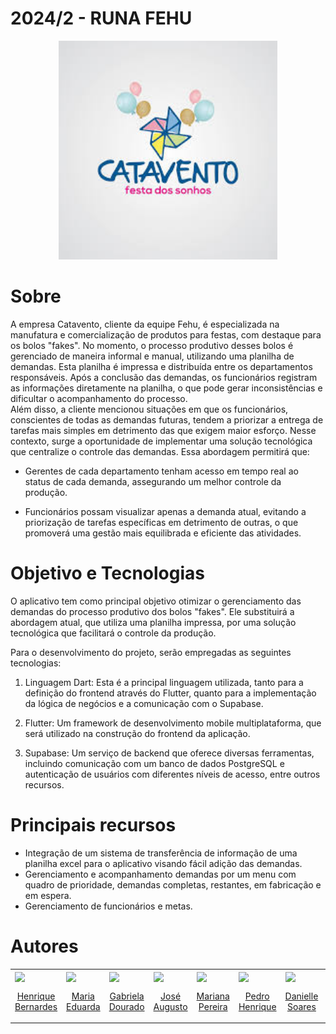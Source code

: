 # 2024/2 - RUNA FEHU  
<p align="center">
  <img src="./catavento.jpeg" height='350px'>
</p>

# Sobre
A empresa Catavento, cliente da equipe Fehu, é especializada na manufatura e comercialização de produtos para festas, com destaque para os bolos "fakes". No momento, o processo produtivo desses bolos é gerenciado de maneira informal e manual, utilizando uma planilha de demandas. Esta planilha é impressa e distribuída entre os departamentos responsáveis. Após a conclusão das demandas, os funcionários registram as informações diretamente na planilha, o que pode gerar inconsistências e dificultar o acompanhamento do processo.  
Além disso, a cliente mencionou situações em que os funcionários, conscientes de todas as demandas futuras, tendem a priorizar a entrega de tarefas mais simples em detrimento das que exigem maior esforço. 
Nesse contexto, surge a oportunidade de implementar uma solução tecnológica que centralize o controle das demandas. Essa abordagem permitirá que: 

- Gerentes de cada departamento tenham acesso em tempo real ao status de cada demanda, assegurando um melhor controle da produção. 

- Funcionários possam visualizar apenas a demanda atual, evitando a priorização de tarefas específicas em detrimento de outras, o que promoverá uma gestão mais equilibrada e eficiente das atividades. 

# Objetivo e Tecnologias
O aplicativo tem como principal objetivo otimizar o gerenciamento das demandas do processo produtivo dos bolos "fakes". Ele substituirá a abordagem atual, que utiliza uma planilha impressa, por uma solução tecnológica que facilitará o controle da produção. 
 

Para o desenvolvimento do projeto, serão empregadas as seguintes tecnologias: 

1. Linguagem Dart: Esta é a principal linguagem utilizada, tanto para a definição do frontend através do Flutter, quanto para a implementação da lógica de negócios e a comunicação com o Supabase. 

1. Flutter: Um framework de desenvolvimento mobile multiplataforma, que será utilizado na construção do frontend da aplicação. 

1. Supabase: Um serviço de backend que oferece diversas ferramentas, incluindo comunicação com um banco de dados PostgreSQL e autenticação de usuários com diferentes níveis de acesso, entre outros recursos. 

# Principais recursos
- Integração de um sistema de transferência de informação de uma planilha excel para o aplicativo visando fácil adição das demandas.
- Gerenciamento e acompanhamento demandas por um menu com quadro de prioridade, demandas completas, restantes, em fabricação e em espera.
- Gerenciamento de funcionários e metas.

# Autores

 <table>
    <tr>
     <td valign="top">
        <a href="https://github.com/xt2012">
          <img align="center" src="https://github.com/xt2012.png" height="100" />
          <p align="center"> Henrique Bernardes </p>
        </a>
      </td>
     <td valign="top">
        <a href="https://github.com/dudaa28">
          <img align="center" src="https://github.com/dudaa28.png" height="100" />
          <p align="center"> Maria Eduarda </p>
        </a>
      </td>
      <td valign="top">
        <a href="https://github.com/gabrieladouradof">
          <img align="center" src="https://github.com/gabrieladouradof.png" height="100" />
          <p align="center"> Gabriela Dourado </p>
        </a>
      </td>
      <td valign="top">
        <a href="https://github.com/JAugustoM">
          <img align="center" src="https://github.com/JAugustoM.png" height="100" />
          <p align="center"> José Augusto </p>
        </a>
      </td>
      <td valign="top">
        <a href="https://github.com/marianaps2701">
          <img align="center" src="https://github.com/marianaps2701.png" height="100" />
          <p align="center"> Mariana Pereira </p>
        </a>
      </td>
      <td valign="top">
        <a href="https://github.com/Pedro-Henrique3">
          <img align="center" src="https://github.com/Pedro-Henrique3.png" height="100" />
          <p align="center"> Pedro Henrique </p>
        </a>
      </td>
      <td valign="top">
        <a href="https://github.com/danielle-soaress">
          <img align="center" src="https://github.com/danielle-soaress.png" height="100" />
          <p align="center"> Danielle Soares </p>
        </a>
      </td>
      <td valign="top">
        <a href="https://github.com/Leticia-Arisa-K-Higa">
          <img align="center" src="https://github.com/Leticia-Arisa-K-Higa.png" height="100" />
          <p align="center"> Leticia Arisa</p>
        </a>
      </td>
       <td valign="top">
        <a href="https://github.com/Prg-maker">
          <img align="center" src="https://github.com/Prg-maker.png" height="100" />
          <p align="center"> Daniel Fernandes </p>
        </a>
      </td>
             <td valign="top">
        <a href="https://github.com/SamaraAlvess">
          <img align="center" src="https://github.com/SamaraAlvess.png" height="100" />
          <p align="center"> Samara Alves </p>
        </a>
      </td>
    </tr>
  </table>